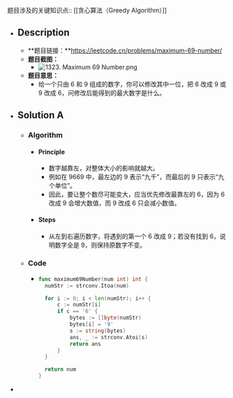 题目涉及的关键知识点:: [[贪心算法（Greedy Algorithm）]]

- ## Description
	- **题目链接：**https://leetcode.cn/problems/maximum-69-number/
	- **题目截图：**
		- ![1323. Maximum 69 Number.png](../assets/1323._Maximum_69_Number_1755315272489_0.png)
	- **题目意思：**
		- 给一个只由 6 和 9 组成的数字，你可以修改其中一位，把 6 改成 9 或 9 改成 6，问修改后能得到的最大数字是什么。
- ## Solution A
	- ### Algorithm
		- #### Principle
			- 数字越靠左，对整体大小的影响就越大。
			- 例如在 9669 中，最左边的 9 表示“九千”，而最后的 9 只表示“九个单位”。
			- 因此，要让整个数尽可能变大，应当优先修改最靠左的 6，因为 6 改成 9 会增大数值，而 9 改成 6 只会减小数值。
		- #### Steps
			- 从左到右遍历数字，将遇到的第一个 6 改成 9；若没有找到 6，说明数字全是 9，则保持原数字不变。
	- ### Code
		- ```go
		  func maximum69Number(num int) int {
		  	numStr := strconv.Itoa(num)
		  
		  	for i := 0; i < len(numStr); i++ {
		  		c := numStr[i]
		  		if c == '6' {
		  			bytes := []byte(numStr)
		  			bytes[i] = '9'
		  			s := string(bytes)
		  			ans, _ := strconv.Atoi(s)
		  			return ans
		  		}
		  	}
		  
		  	return num
		  }
		  ```
-